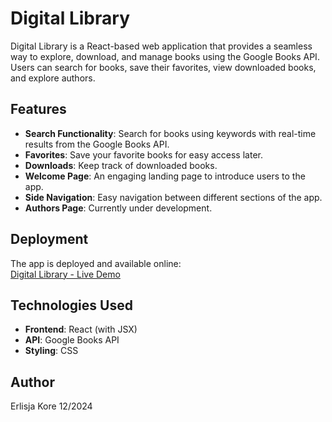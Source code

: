 # Digital Library

Digital Library is a React-based web application that provides a seamless way to explore, download, and manage books using the Google Books API. Users can search for books, save their favorites, view downloaded books, and explore authors.

## Features

- **Search Functionality**: Search for books using keywords with real-time results from the Google Books API.
- **Favorites**: Save your favorite books for easy access later.
- **Downloads**: Keep track of downloaded books.
- **Welcome Page**: An engaging landing page to introduce users to the app.
- **Side Navigation**: Easy navigation between different sections of the app.
- **Authors Page**: Currently under development.

## Deployment

The app is deployed and available online:  
[Digital Library - Live Demo](https://onlinedigital-library.netlify.app)

## Technologies Used

- **Frontend**: React (with JSX)
- **API**: Google Books API
- **Styling**: CSS

## Author
Erlisja Kore
12/2024

